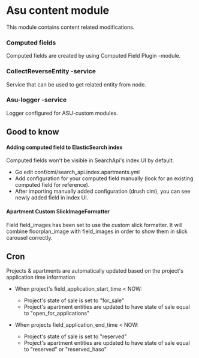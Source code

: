 # Asu content module

This module contains content related modifications.

### Computed fields

Computed fields are created by using Computed Field Plugin -module.

### CollectReverseEntity -service

Service that can be used to get related entity from node.

### Asu-logger -service

Logger configured for ASU-custom modules.

## Good to know

#### Adding computed field to ElasticSearch index

Computed fields won't be visible in SearchApi's index UI by default.
 - Go edit conf/cmi/search_api.index.apartments.yml
 - Add configuration for your computed field manually (look for an existing computed field for reference).
 - After importing manually added configuration (drush cim), you can see newly added field in index UI.

#### Apartment Custom SlickImageFormatter

Field field_images has been set to use the custom slick formatter. It will combine floorplan_image with field_images in order to show them in slick carousel correctly.

## Cron

Projects & apartments are automatically updated based on the project's application time information
- When project's field_application_start_time < NOW:
  - Project's state of sale is set to "for_sale"
  - Project's apartment entities are updated to have state of sale equal to "open_for_applications"

- When projects field_application_end_time < NOW:
  - Project's state of sale is set to "reserved"
  - Project's apartment entities are updated to have state of sale equal to "reserved" or "reserved_haso"
